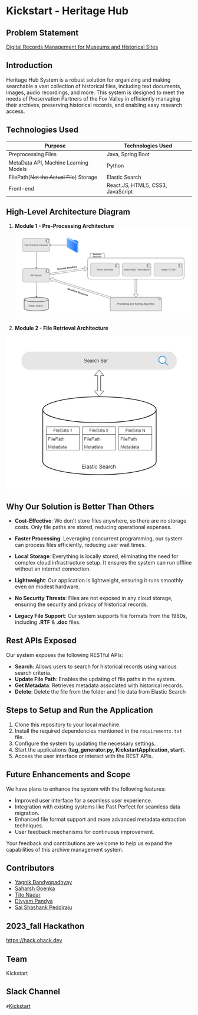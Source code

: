 # Kickstart - Heritage Hub

## Problem Statement
[Digital Records Management for Museums and Historical Sites](https://ohack.dev/project/nIzOXqfvqwa03WPjr08a)

## Introduction

Heritage Hub System is a robust solution for organizing and making searchable a vast collection of historical files, including text documents, images, audio recordings, and more. This system is designed to meet the needs of Preservation Partners of the Fox Valley in efficiently managing their archives, preserving historical records, and enabling easy research access.

## Technologies Used

| Purpose  | Technologies Used | 
|----------|----------|
| Preprocessing Files | Java, Spring Boot | 
| MetaData API, Machine Learning Models | Python | 
| FilePath(~~Not the Actual File~~) Storage | Elastic Search |
| Front-end | React.JS, HTML5, CSS3, JavaScript |


## High-Level Architecture Diagram
1. **Module 1 - Pre-Processing Architecture**
![Pre-Processing Architecture Diagram](Pre-Processing.jpg)


2. **Module 2 - File Retrieval Architecture**
   
![File Retrieval Architecture Diagram](File_Retreival.jpg)

## Why Our Solution is Better Than Others

- **Cost-Effective**: We don't store files anywhere, so there are no storage costs. Only file paths are stored, reducing operational expenses.

- **Faster Processing**: Leveraging concurrent programming, our system can process files efficiently, reducing user wait times.

- **Local Storage**: Everything is locally stored, eliminating the need for complex cloud infrastructure setup. It ensures the system can run offline without an internet connection.

- **Lightweight**: Our application is lightweight, ensuring it runs smoothly even on modest hardware.

- **No Security Threats**: Files are not exposed in any cloud storage, ensuring the security and privacy of historical records.

- **Legacy File Support**: Our system supports file formats from the 1980s, including **.RTF** & **.doc** files.

## Rest APIs Exposed

Our system exposes the following RESTful APIs:

- **Search**: Allows users to search for historical records using various search criteria.
- **Update File Path**: Enables the updating of file paths in the system.
- **Get Metadata**: Retrieves metadata associated with historical records.
- **Delete**: Delete the file from the folder and file data from Elastic Search

## Steps to Setup and Run the Application

1. Clone this repository to your local machine.
2. Install the required dependencies mentioned in the `requirements.txt` file.
3. Configure the system by updating the necessary settings.
4. Start the applications (**tag_generator.py, KickstartApplication, start**).
5. Access the user interface or interact with the REST APIs.



## Future Enhancements and Scope

We have plans to enhance the system with the following features:

- Improved user interface for a seamless user experience.
- Integration with existing systems like Past Perfect for seamless data migration.
- Enhanced file format support and more advanced metadata extraction techniques.
- User feedback mechanisms for continuous improvement.

Your feedback and contributions are welcome to help us expand the capabilities of this archive management system.

## Contributors

- [Yagnik Bandyopadhyay](https://www.linkedin.com/in/yagnik-bandyopadhyay-87b401154/)
- [Saharsh Goenka](https://www.linkedin.com/in/saharshgoenka/)
- [Tito Nadar](https://www.linkedin.com/in/tito-nadar/)
- [Divyam Pandya](https://www.linkedin.com/in/dpandya4/)
- [Sai Shashank Peddiraju](https://www.linkedin.com/in/sai-shashank-peddiraju/)

## 2023_fall Hackathon
https://hack.ohack.dev
## Team
Kickstart

## Slack Channel
`#`[Kickstart](https://opportunity-hack.slack.com/archives/C060VUW8VDW)
